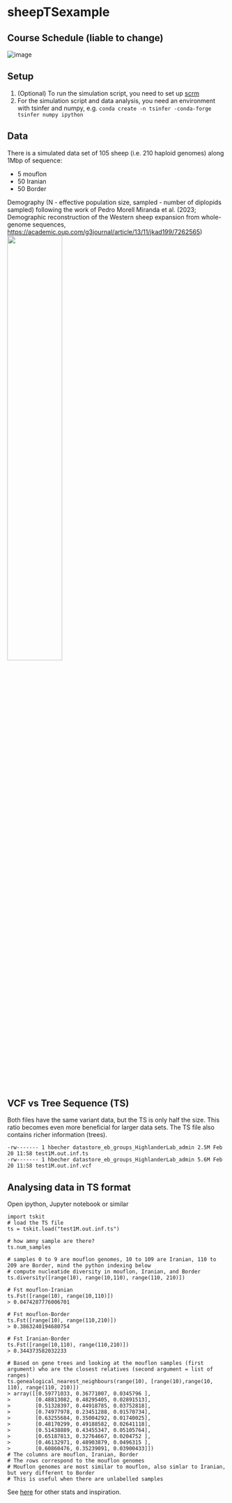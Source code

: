 # sheepTSexample

## Course Schedule (liable to change)
![image](https://github.com/HighlanderLab/sheepTSexample/assets/10515056/9c648a85-9f5b-4651-b607-ee5a19cdfb4d)

## Setup
1. (Optional) To run the simulation script, you need to set up [scrm](https://scrm.github.io/)
2. For the simulation script and data analysis, you need an environment with tsinfer and numpy, e.g. `conda create -n tsinfer -conda-forge tsinfer numpy ipython`

## Data
There is a simulated data set of 105 sheep (i.e. 210 haploid genomes) along 1Mbp of sequence:
* 5 mouflon
* 50 Iranian
* 50 Border

Demography (N - effective population size, sampled - number of diplopids sampled) following the work of Pedro Morell Miranda et al. (2023; Demographic reconstruction of the Western sheep expansion from whole-genome sequences, https://academic.oup.com/g3journal/article/13/11/jkad199/7262565)
<img src="https://github.com/HighlanderLab/sheepTSexample/assets/10515056/270c1061-a9d5-464a-9627-ea30e962ee88" width=50%>

## VCF vs Tree Sequence (TS)
Both files have the same variant data, but the TS is only half the size. This ratio becomes even more beneficial for larger data sets. The TS file also contains richer information (trees).
```
-rw------- 1 hbecher datastore_eb_groups_HighlanderLab_admin 2.5M Feb 20 11:58 test1M.out.inf.ts
-rw------- 1 hbecher datastore_eb_groups_HighlanderLab_admin 5.6M Feb 20 11:58 test1M.out.inf.vcf
```

## Analysing data in TS format
Open ipython, Jupyter notebook or similar
```
import tskit
# load the TS file
ts = tskit.load("test1M.out.inf.ts")

# how amny sample are there?
ts.num_samples

# samples 0 to 9 are mouflon genomes, 10 to 109 are Iranian, 110 to 209 are Border, mind the python indexing below
# compute nucleatide diversity in mouflon, Iranian, and Border
ts.diversity([range(10), range(10,110), range(110, 210)])

# Fst mouflon-Iranian
ts.Fst([range(10), range(10,110)])
> 0.0474287776006701

# Fst mouflon-Border
ts.Fst([range(10), range(110,210)])
> 0.3863240194680754

# Fst Iranian-Border
ts.Fst([range(10,110), range(110,210)])
> 0.344373582032233

# Based on gene trees and looking at the mouflon samples (first argument) who are the closest relatives (second argument = list of ranges)
ts.genealogical_nearest_neighbours(range(10), [range(10),range(10, 110), range(110, 210)])
> array([[0.59771033, 0.36771007, 0.0345796 ],
>        [0.48813082, 0.48295405, 0.02891513],
>        [0.51328397, 0.44918785, 0.03752818],
>        [0.74977978, 0.23451288, 0.01570734],
>        [0.63255684, 0.35004292, 0.01740025],
>        [0.48170299, 0.49188582, 0.02641118],
>        [0.51438889, 0.43455347, 0.05105764],
>        [0.65187813, 0.32764667, 0.0204752 ],
>        [0.46132971, 0.48903879, 0.0496315 ],
>        [0.60860476, 0.35239091, 0.03900433]])
# The columns are mouflon, Iranian, Border
# The rows correspond to the mouflon genomes
# Mouflon genomes are most similar to mouflon, also simlar to Iranian, but very different to Border
# This is useful when there are unlabelled samples
```
See [here](https://tskit.dev/tskit/docs/stable/stats.html) for other stats and inspiration.

